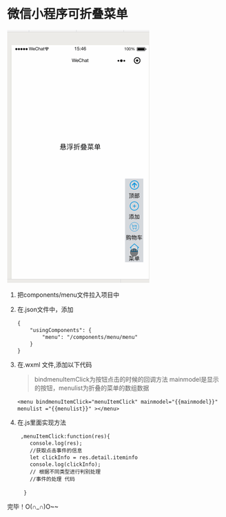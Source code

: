 # 微信小程序可折叠菜单

![作品显示](show.gif)


1. 把components/menu文件拉入项目中

2. 在.json文件中，添加
 
	```
	{
  		"usingComponents": {
    		"menu": "/components/menu/menu"
  		}
	}
	```

3. 在.wxml 文件,添加以下代码

	>bindmenuItemClick为按钮点击的时候的回调方法  mainmodel是显示的按钮，menulist为折叠的菜单的数组数据
 
	```
	<menu bindmenuItemClick="menuItemClick" mainmodel="{{mainmodel}}" menulist ="{{menulist}}" ></menu>

	```
4. 在.js里面实现方法
 
	```
	 ,menuItemClick:function(res){
	    console.log(res);
	    //获取点击事件的信息
	    let clickInfo = res.detail.iteminfo 
	    console.log(clickInfo);
	    // 根据不同类型进行判别处理
	    //事件的处理 代码

	  }
	```

完毕！O(∩_∩)O~~
